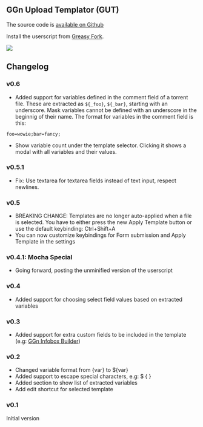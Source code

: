 ## GGn Upload Templator (GUT)

The source code is [available on Github](https://github.com/lvldesigner/userscripts/tree/main/ggn-upload-templator)

Install the userscript from [Greasy Fork](https://greasyfork.org/en/scripts/550898-ggn-upload-templator).

![](https://files.catbox.moe/d55y7g.png)

## Changelog

### v0.6
- Added support for variables defined in the comment field of a torrent file. These are extracted as `${_foo}`, `${_bar}`, starting with an underscore. Mask variables cannot be defined with an underscore in the beginnig of their name.
The format for variables in the comment field is this:

```
foo=wowie;bar=fancy;
```
- Show variable count under the template selector. Clicking it shows a modal with all variables and their values.

### v0.5.1
- Fix: Use textarea for textarea fields instead of text input, respect newlines.

### v0.5
- BREAKING CHANGE: Templates are no longer auto-applied when a file is selected. You have to either press the new Apply Template button or use the default keybinding: Ctrl+Shift+A
- You can now customize keybindings for Form submission and Apply Template in the settings

### v0.4.1: Mocha Special
- Going forward, posting the unminified version of the userscript

### v0.4
- Added support for choosing select field values based on extracted variables

### v0.3
- Added support for extra custom fields to be included in the template (e.g: [GGn Infobox Builder](https://greasyfork.org/en/scripts/543815-ggn-infobox-builder/))

### v0.2
- Changed variable format from {var} to ${var}
- Added support to escape special characters, e.g: \$ \{ \}
- Added section to show list of extracted variables
- Add edit shortcut for selected template

### v0.1
Initial version
